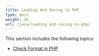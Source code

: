 ```yaml
---
title: Loading And Saving in PHP
type: docs
weight: 10
url: /java/loading-and-saving-in-php/
---
```


This section includes the following topics:

- [Check Format in PHP](https://docs.aspose.com/words/java/check-format-in-php/)
